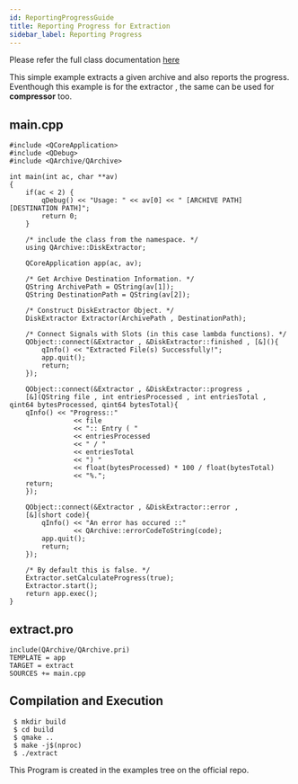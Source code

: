 ```yaml
---
id: ReportingProgressGuide
title: Reporting Progress for Extraction
sidebar_label: Reporting Progress
---
```


Please refer the full class documentation [here](QArchiveDiskExtractor.md)

This simple example extracts a given archive and also reports the progress.
Eventhough this example is for the extractor , the same can be used for 
**compressor** too.

## main.cpp
```
#include <QCoreApplication>
#include <QDebug>
#include <QArchive/QArchive>

int main(int ac, char **av)
{
    if(ac < 2) {
        qDebug() << "Usage: " << av[0] << " [ARCHIVE PATH] [DESTINATION PATH]";
        return 0;
    }

    /* include the class from the namespace. */    
    using QArchive::DiskExtractor;

    QCoreApplication app(ac, av);

    /* Get Archive Destination Information. */
    QString ArchivePath = QString(av[1]); 
    QString DestinationPath = QString(av[2]);

    /* Construct DiskExtractor Object. */
    DiskExtractor Extractor(ArchivePath , DestinationPath);
    
    /* Connect Signals with Slots (in this case lambda functions). */
    QObject::connect(&Extractor , &DiskExtractor::finished , [&](){
        qInfo() << "Extracted File(s) Successfully!";
        app.quit();
        return;
    });
    
    QObject::connect(&Extractor , &DiskExtractor::progress ,
    [&](QString file , int entriesProcessed , int entriesTotal , qint64 bytesProcessed, qint64 bytesTotal){
	qInfo() << "Progress::" 
                << file 
                << ":: Entry ( " 
                << entriesProcessed 
                << " / " 
                << entriesTotal 
                << ") " 
                << float(bytesProcessed) * 100 / float(bytesTotal)
                << "%.";
	return;
    });

    QObject::connect(&Extractor , &DiskExtractor::error ,
    [&](short code){
        qInfo() << "An error has occured ::"
                << QArchive::errorCodeToString(code);
        app.quit();
        return;
    });

    /* By default this is false. */
    Extractor.setCalculateProgress(true); 
    Extractor.start();
    return app.exec();
}
```

## extract.pro

```
include(QArchive/QArchive.pri)
TEMPLATE = app
TARGET = extract
SOURCES += main.cpp
```

## Compilation and Execution

```
 $ mkdir build
 $ cd build
 $ qmake ..
 $ make -j$(nproc)
 $ ./extract
```

This Program is created in the examples tree on the official repo.

